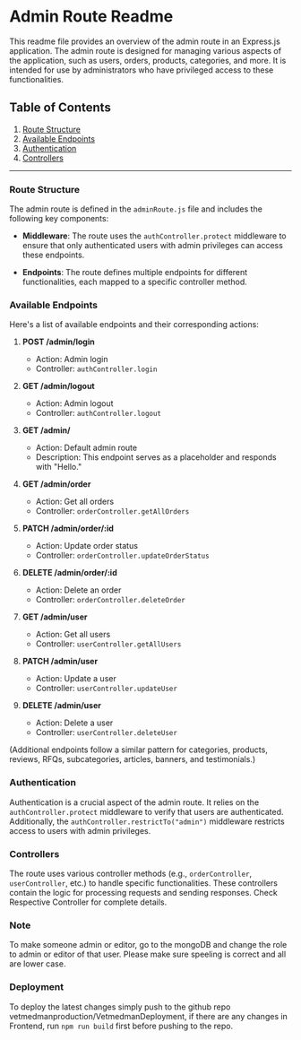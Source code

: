 # Admin Route Readme

This readme file provides an overview of the admin route in an Express.js application. The admin route is designed for managing various aspects of the application, such as users, orders, products, categories, and more. It is intended for use by administrators who have privileged access to these functionalities.

## Table of Contents

1. [Route Structure](#route-structure)
2. [Available Endpoints](#available-endpoints)
3. [Authentication](#authentication)
4. [Controllers](#controllers)

---

### Route Structure

The admin route is defined in the `adminRoute.js` file and includes the following key components:

- **Middleware**: The route uses the `authController.protect` middleware to ensure that only authenticated users with admin privileges can access these endpoints.

- **Endpoints**: The route defines multiple endpoints for different functionalities, each mapped to a specific controller method.

### Available Endpoints

Here's a list of available endpoints and their corresponding actions:

1. **POST /admin/login**

   - Action: Admin login
   - Controller: `authController.login`

2. **GET /admin/logout**

   - Action: Admin logout
   - Controller: `authController.logout`

3. **GET /admin/**

   - Action: Default admin route
   - Description: This endpoint serves as a placeholder and responds with "Hello."

4. **GET /admin/order**

   - Action: Get all orders
   - Controller: `orderController.getAllOrders`

5. **PATCH /admin/order/:id**

   - Action: Update order status
   - Controller: `orderController.updateOrderStatus`

6. **DELETE /admin/order/:id**

   - Action: Delete an order
   - Controller: `orderController.deleteOrder`

7. **GET /admin/user**

   - Action: Get all users
   - Controller: `userController.getAllUsers`

8. **PATCH /admin/user**

   - Action: Update a user
   - Controller: `userController.updateUser`

9. **DELETE /admin/user**
   - Action: Delete a user
   - Controller: `userController.deleteUser`

(Additional endpoints follow a similar pattern for categories, products, reviews, RFQs, subcategories, articles, banners, and testimonials.)

### Authentication

Authentication is a crucial aspect of the admin route. It relies on the `authController.protect` middleware to verify that users are authenticated. Additionally, the `authController.restrictTo("admin")` middleware restricts access to users with admin privileges.

### Controllers

The route uses various controller methods (e.g., `orderController`, `userController`, etc.) to handle specific functionalities. These controllers contain the logic for processing requests and sending responses.
Check Respective Controller for complete details.

### Note

To make someone admin or editor, go to the mongoDB and change the role to admin or editor of that user. Please make sure speeling is correct and all are lower case.

### Deployment

To deploy the latest changes simply push to the github repo vetmedmanproduction/VetmedmanDeployment, if there are any changes in Frontend, run `npm run build` first before pushing to the repo.
